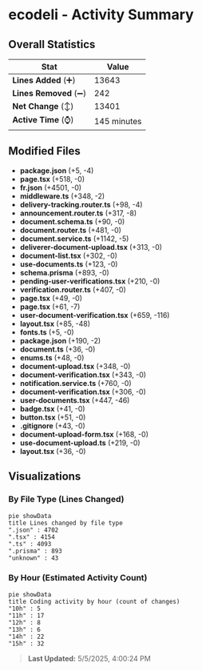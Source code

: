 # ecodeli - Activity Summary 

## Overall Statistics

| Stat                   | Value                                                             |
| ---------------------- | ----------------------------------------------------------------- |
| **Lines Added** (➕)   | 13643                                          |
| **Lines Removed** (➖) | 242                                        |
| **Net Change** (↕)    | 13401                |
| **Active Time** (⌚)   | 145 minutes |


## Modified Files
- **package.json** (+5, -4)
- **page.tsx** (+518, -0)
- **fr.json** (+4501, -0)
- **middleware.ts** (+348, -2)
- **delivery-tracking.router.ts** (+98, -4)
- **announcement.router.ts** (+317, -8)
- **document.schema.ts** (+90, -0)
- **document.router.ts** (+481, -0)
- **document.service.ts** (+1142, -5)
- **deliverer-document-upload.tsx** (+313, -0)
- **document-list.tsx** (+302, -0)
- **use-documents.ts** (+123, -0)
- **schema.prisma** (+893, -0)
- **pending-user-verifications.tsx** (+210, -0)
- **verification.router.ts** (+407, -0)
- **page.tsx** (+49, -0)
- **page.tsx** (+61, -7)
- **user-document-verification.tsx** (+659, -116)
- **layout.tsx** (+85, -48)
- **fonts.ts** (+5, -0)
- **package.json** (+190, -2)
- **document.ts** (+36, -0)
- **enums.ts** (+48, -0)
- **document-upload.tsx** (+348, -0)
- **document-verification.tsx** (+343, -0)
- **notification.service.ts** (+760, -0)
- **document-verification.tsx** (+306, -0)
- **user-documents.tsx** (+447, -46)
- **badge.tsx** (+41, -0)
- **button.tsx** (+51, -0)
- **.gitignore** (+43, -0)
- **document-upload-form.tsx** (+168, -0)
- **use-document-upload.ts** (+219, -0)
- **layout.tsx** (+36, -0)

## Visualizations

### By File Type (Lines Changed)

```mermaid
pie showData
title Lines changed by file type
".json" : 4702
".tsx" : 4154
".ts" : 4093
".prisma" : 893
"unknown" : 43
```

### By Hour (Estimated Activity Count)

```mermaid
pie showData
title Coding activity by hour (count of changes)
"10h" : 5
"11h" : 17
"12h" : 8
"13h" : 6
"14h" : 22
"15h" : 32
```


> **Last Updated:** 5/5/2025, 4:00:24 PM